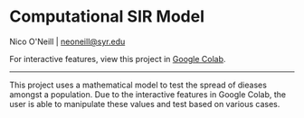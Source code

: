 # Computational SIR Model

Nico O'Neill | [neoneill@syr.edu](mailto:neoneill@syr.edu)

For interactive features, view this project in [Google Colab](https://colab.research.google.com/github/ninoc0/Computational_SIR_Model/blob/main/Computational_SIR_Model.ipynb).

---

This project uses a mathematical model to test the spread of dieases amongst a population. Due to the interactive features in Google Colab, the user is able to manipulate these values and test based on various cases.
